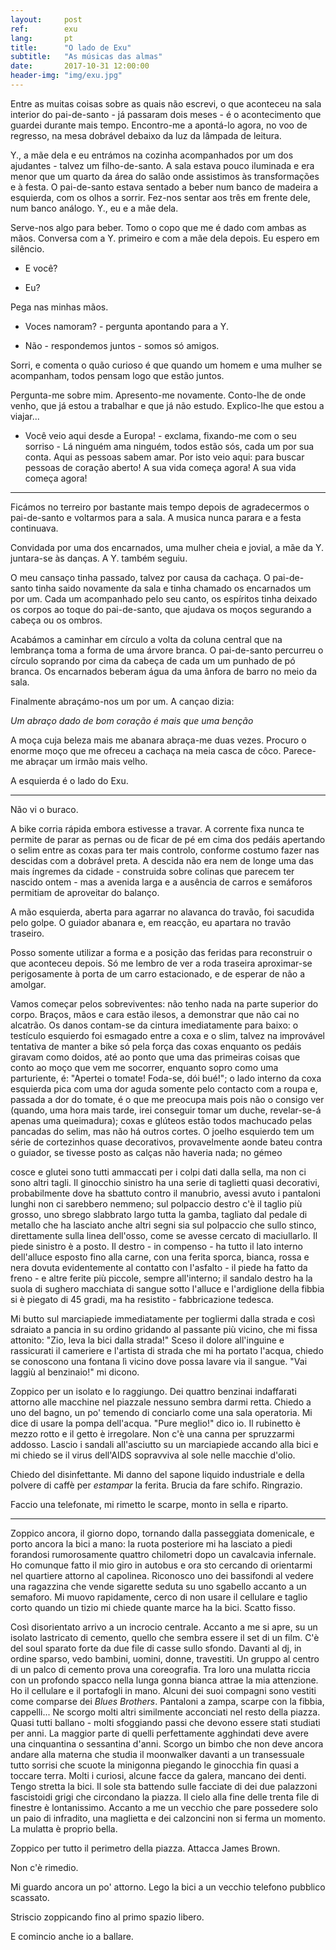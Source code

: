 ```yaml
---
layout:     post
ref:		exu
lang: 		pt
title:      "O lado de Exu"
subtitle:   "As músicas das almas"
date:       2017-10-31 12:00:00
header-img: "img/exu.jpg"
---
```


Entre as muitas coisas sobre as quais não escrevi, o que aconteceu na sala interior do pai-de-santo - já passaram dois meses - é o acontecimento que guardei durante mais tempo. Encontro-me a apontá-lo agora, no voo de regresso, na mesa dobrável debaixo da luz da lâmpada de leitura.

Y., a mãe dela e eu entrámos na cozinha acompanhados por um dos ajudantes - talvez um filho-de-santo. A sala estava pouco iluminada e era menor que um quarto da área do salão onde assistimos às transformações e à festa. O pai-de-santo estava sentado a beber num banco de madeira a esquierda, com os olhos a sorrir. Fez-nos sentar aos três em frente dele, num banco análogo. Y., eu e a mãe dela.

Serve-nos algo para beber. Tomo o copo que me é dado com ambas as mãos. Conversa com a Y. primeiro e com a mãe dela depois. Eu espero em silêncio.

- E você?

- Eu?

Pega nas minhas mãos.

- Voces namoram? - pergunta apontando para a Y.

- Não - respondemos juntos - somos só amigos.

Sorri, e comenta o quão curioso é que quando um homem e uma mulher se acompanham, todos pensam logo que estão juntos.

Pergunta-me sobre mim. Apresento-me novamente. Conto-lhe de onde venho, que já estou a trabalhar e que já não estudo. Explico-lhe que estou a viajar...

- Você veio aqui desde a Europa! - exclama, fixando-me com o seu sorriso - Lá ninguém ama ninguém, todos estão sós, cada um por sua conta. Aqui as pessoas sabem amar. Por isto veio aqui: para buscar pessoas de coração aberto! A sua vida começa agora! A sua vida começa agora!

---

Ficámos no terreiro por bastante mais tempo depois de agradecermos o pai-de-santo e voltarmos para a sala. A musica nunca parara e a festa continuava.

Convidada por uma dos encarnados, uma mulher cheia e jovial, a mãe da Y. juntara-se às danças. A Y. também seguiu.

O meu cansaço tinha passado, talvez por causa da cachaça. O pai-de-santo tinha saido novamente da sala e tinha chamado os encarnados um por um. Cada um acompanhado pelo seu canto, os espíritos tinha deixado os corpos ao toque do pai-de-santo, que ajudava os moços segurando a cabeça ou os ombros.

Acabámos a caminhar em círculo a volta da coluna central que na lembrança toma a forma de uma árvore branca. O pai-de-santo percurreu o círculo soprando por cima da cabeça de cada um um punhado de pó branca. Os encarnados beberam água da uma ânfora de barro no meio da sala.

Finalmente abraçámo-nos um por um. A cançao dizia: 

*Um abraço dado de bom coração é mais que uma benção*

A moça cuja beleza mais me abanara abraça-me duas vezes. Procuro o enorme moço que me ofreceu a cachaça na meia casca de côco. Parece-me abraçar um irmão mais velho.

A esquierda é o lado do Exu.

---

Não vi o buraco. 

A bike corria rápida embora estivesse a travar. A corrente fixa nunca te permite de parar as pernas ou de ficar de pé em cima dos pedáis apertando o selim entre as coxas para ter mais controlo, conforme costumo fazer nas descidas com a dobrável preta. A descida não era nem de longe uma das mais íngremes da cidade - construida sobre colinas que parecem ter nascido ontem - mas a avenida larga e a ausência de carros e semáforos permitiam de aproveitar do balanço.

A mão esquierda, aberta para agarrar no alavanca do travão, foi sacudida pelo golpe. O guiador abanara e, em reacção, eu apartara no travão traseiro.

Posso somente utilizar a forma e a posição das feridas para reconstruir o que aconteceu depois. Só me lembro de ver a roda traseira aproximar-se perigosamente à porta de um carro estacionado, e de esperar de não a amolgar.

Vamos começar pelos sobreviventes: não tenho nada na parte superior do corpo. Braços, mãos e cara estão ilesos, a demonstrar que não cai no alcatrão. Os danos contam-se da cintura imediatamente para baixo: o testículo esquierdo foi esmagado entre a coxa e o slim, talvez na improvável tentativa de manter a bike só pela força das coxas enquanto os pedáis giravam como doidos, até ao ponto que uma das primeiras coisas que conto ao moço que vem me socorrer, enquanto sopro como uma parturiente, é: "Apertei o tomate! Foda-se, dói bué!"; o lado interno da coxa esquierda pica com uma dor aguda somente pelo contacto com a roupa e, passada a dor do tomate, é o que me preocupa mais pois não o consigo ver (quando, uma hora mais tarde, irei conseguir tomar um duche, revelar-se-á apenas uma queimadura); coxas e glúteos estão todos machucado pelas pancadas do selim, mas não há outros cortes. O joelho esquierdo tem um série de cortezinhos quase decorativos, provavelmente aonde bateu contra o guiador, se tivesse posto as calças não haveria nada; no gémeo 

cosce e glutei sono tutti ammaccati per i colpi dati dalla sella, ma non ci sono altri tagli. Il ginocchio sinistro ha una serie di taglietti quasi decorativi, probabilmente dove ha sbattuto contro il manubrio, avessi avuto i pantaloni lunghi non ci sarebbero nemmeno; sul polpaccio destro c'è il taglio più grosso, uno sbrego slabbrato largo tutta la gamba, tagliato dal pedale di metallo che ha lasciato anche altri segni sia sul polpaccio che sullo stinco, direttamente sulla linea dell'osso, come se avesse cercato di maciullarlo. Il piede sinistro è a posto. Il destro - in compenso - ha tutto il lato interno dell'alluce esposto fino alla carne, con una ferita sporca, bianca, rossa e nera dovuta evidentemente al contatto con l'asfalto - il piede ha fatto da freno - e altre ferite più piccole, sempre all'interno; il sandalo destro ha la suola di sughero macchiata di sangue sotto l'alluce e l'ardiglione della fibbia si è piegato di 45 gradi, ma ha resistito - fabbricazione tedesca.

Mi butto sul marciapiede immediatamente per togliermi dalla strada e così sdraiato a pancia in su ordino gridando al passante più vicino, che mi fissa attonito: "Zio, leva la bici dalla strada!" Sceso il dolore all'inguine e rassicurati il cameriere e l'artista di strada che mi ha portato l'acqua, chiedo se conoscono una fontana lì vicino dove possa lavare via il sangue. "Vai laggiù al benzinaio!" mi dicono.

Zoppico per un isolato e lo raggiungo. Dei quattro benzinai indaffarati attorno alle macchine nel piazzale nessuno sembra darmi retta. Chiedo a uno del bagno, un po' temendo di conciarlo come una sala operatoria. Mi dice di usare la pompa dell'acqua. "Pure meglio!" dico io. Il rubinetto è mezzo rotto e il getto è irregolare. Non c'è una canna per spruzzarmi addosso. Lascio i sandali all'asciutto su un marciapiede accando alla bici e mi chiedo se il virus dell'AIDS sopravviva al sole nelle macchie d'olio. 

Chiedo del disinfettante. Mi danno del sapone liquido industriale e della polvere di caffè per *estampar* la ferita. Brucia da fare schifo. Ringrazio.

Faccio una telefonate, mi rimetto le scarpe, monto in sella e riparto.

---

Zoppico ancora, il giorno dopo, tornando dalla passeggiata domenicale, e porto ancora la bici a mano: la ruota posteriore mi ha lasciato a piedi forandosi rumorosamente quattro chilometri dopo un cavalcavia infernale. Ho comunque fatto il mio giro in autobus e ora sto cercando di orientarmi nel quartiere attorno al capolinea. Riconosco uno dei bassifondi al vedere una ragazzina che vende sigarette seduta su uno sgabello accanto a un semaforo. Mi muovo rapidamente, cerco di non usare il cellulare e taglio corto quando un tizio mi chiede quante marce ha la bici. Scatto fisso.

Così disorientato arrivo a un incrocio centrale. Accanto a me si apre, su un isolato lastricato di cemento, quello che sembra essere il set di un film. C'è del soul sparato forte da due file di casse sullo sfondo. Davanti al dj, in ordine sparso, vedo bambini, uomini, donne, travestiti. Un gruppo al centro di un palco di cemento prova una coreografia. Tra loro una mulatta riccia con un profondo spacco nella lunga gonna bianca attrae la mia attenzione. Ho il cellulare e il portafogli in mano. Alcuni dei suoi compagni sono vestiti come comparse dei *Blues Brothers*. Pantaloni a zampa, scarpe con la fibbia, cappelli... Ne scorgo molti altri similmente acconciati nel resto della piazza. Quasi tutti ballano - molti sfoggiando passi che devono essere stati studiati per anni. La maggior parte di quelli perfettamente agghindati deve avere una cinquantina o sessantina d'anni. Scorgo un bimbo che non deve ancora andare alla materna che studia il moonwalker davanti a un transessuale tutto sorrisi che scuote la minigonna piegando le ginocchia fin quasi a toccare terra. Molti i curiosi, alcune facce da galera, mancano dei denti. Tengo stretta la bici. Il sole sta battendo sulle facciate di dei due palazzoni fascistoidi grigi che circondano la piazza. Il cielo alla fine delle trenta file di finestre è lontanissimo. Accanto a me un vecchio che pare possedere solo un paio di infradito, una maglietta e dei calzoncini non si ferma un momento. La mulatta è proprio bella. 

Zoppico per tutto il perimetro della piazza. Attacca James Brown. 

Non c'è rimedio. 

Mi guardo ancora un po' attorno. Lego la bici a un vecchio telefono pubblico scassato. 

Striscio zoppicando fino al primo spazio libero.

E comincio anche io a ballare.
